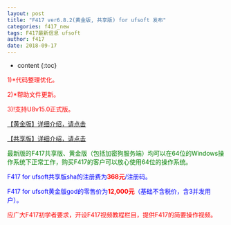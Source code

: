 ```yaml
---
layout: post
title: "F417 ver6.8.2(黄金版, 共享版) for ufsoft 发布"
categories: f417_new
tags: F417最新信息 ufsoft
author: f417
date: 2018-09-17
---
```


* content
{:toc}



<p><font color="red">1)*代码整理优化。</font></p>

<p><font color="red">2)*帮助文件更新。</font></p>

<p><font color="red">3)!支持U8v15.0正式版。</font></p>


[【黄金版】详细介绍，请点击](/blog/f417_uf_gold)

[【共享版】详细介绍，请点击](/blog/f417_uf_share)

<p><font color="green">最新版的F417共享版、黄金版（包括加密狗服务端）均可以在64位的Windows操作系统下正常工作，购买F417的客户可以放心使用64位的操作系统。</font></p>

<p><font color="blue">F417 for ufsoft共享版sha的注册费为<font color="red"><b>368元</b></font>/注册码。</font></p>

<p><font color="blue">F417 for ufsoft黄金版god的零售价为<font color="red"><b>12,000元</b></font>（基础不含税价，含3并发用户）。</font></p>

<p><font color="red">应广大F417初学者要求，开设F417视频教程栏目，提供F417的简要操作视频。</font></p>
